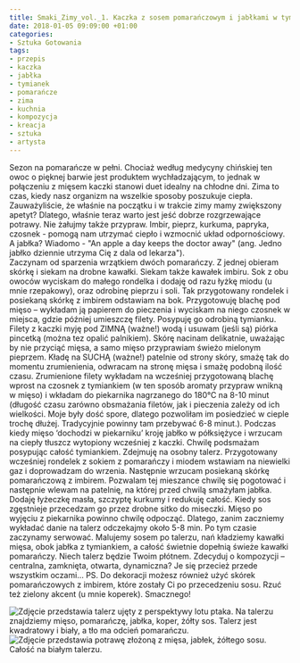 ```yaml
---
title: Smaki_Zimy_vol._1. Kaczka z sosem pomarańczowym i jabłkami w tymianku
date: 2018-01-05 09:09:00 +01:00
categories:
- Sztuka Gotowania
tags:
- przepis
- kaczka
- jabłka
- tymianek
- pomarańcze
- zima
- kuchnia
- kompozycja
- kreacja
- sztuka
- artysta
---
```


<olela-narrative>
Sezon na pomarańcze w pełni. Chociaż według medycyny chińskiej ten owoc o pięknej barwie jest produktem wychładzającym, to jednak w połączeniu z mięsem kaczki stanowi duet idealny na chłodne dni. Zima to czas, kiedy nasz organizm na wszelkie sposoby poszukuje ciepła. Zauważyliście, że właśnie na początku i w trakcie zimy mamy zwiększony apetyt? Dlatego, właśnie teraz warto jest jeść dobrze rozgrzewające potrawy. Nie żałujmy także przypraw. Imbir, pieprz, kurkuma, papryka, czosnek - pomogą nam utrzymać ciepło i wzmocnić układ odpornościowy. A jabłka? Wiadomo - "An apple a day keeps the doctor away" (ang. Jedno jabłko dziennie utrzyma Cię z dala od lekarza").
</olela-narrative>

<div>
  <Recipe
    title='Kaczka z sosem pomarańczowym i jabłkami w tymianku'
    time='60 minut'
    level='średni'
    mealFor='2 osoby'
    photo='https://assets1.ello.co/uploads/asset/attachment/6845527/ello-optimized-6cca09d3.jpg'
    altText='Zdjęcie przedstawia biały kwadratowy talerz z perspektywy lotu ptaka, na talerzu znajdują się kawałki mięsa, pomarańcze, jabłka, żółty sos. Całość na białym tle.'
  >
    <Ingredient title='filety z piersi kaczki' quantity='2' />
    <Ingredient title='jabłko' quantity='1 średnie' />
    <Ingredient title='pomarańcze' quantity='2+1 do dekoracji' />
    <Ingredient title='czosnek' quantity='4 ząbki' />
    <Ingredient title='masło' quantity='1 łyżeczka' />
    <Ingredient title='miód' quantity='1 łyżka' />
    <Ingredient title='świeży imbir' quantity='kawałek' />
    <Ingredient title='sól, pieprz, tymianek, kurkuma' />
    <Method>
Zaczynam od sparzenia wrzątkiem dwóch pomarańczy. Z jednej obieram skórkę i siekam na drobne kawałki. Siekam także kawałek imbiru. Sok z obu owoców wyciskam do małego rondelka i dodaję od razu łyżkę miodu (u mnie rzepakowy), oraz odrobinę pieprzu i soli. Tak przygotowany rondelek i posiekaną skórkę z imbirem odstawiam na bok.
    </Method>
    <Method>
Przygotowuję blachę pod mięso – wykładam ją papierem do pieczenia i wyciskam na niego czosnek w miejsca, gdzie później umieszczę filety. Posypuję go odrobiną tymianku.
    </Method>
    <Method>
Filety z kaczki myję pod ZIMNĄ (ważne!) wodą i usuwam (jeśli są) piórka pincetką (można tez opalić palnikiem). Skórę nacinam delikatnie, uważając by nie przyciąć mięsa, a samo mięso przyprawiam świeżo mielonym pieprzem. Kładę na SUCHĄ (ważne!) patelnie od strony skóry, smażę tak do momentu zrumienienia, odwracam na stronę mięsa i smażę podobną ilość czasu. Zrumienione filety wykładam na wcześniej przygotowaną blachę wprost na czosnek z tymiankiem (w ten sposób aromaty przypraw wnikną w mięso) i wkładam do piekarnika nagrzanego do 180°C na 8-10 minut (długość czasu zarówno obsmażania filetów, jak i pieczenia zależy od ich wielkości. Moje były dość spore, dlatego pozwoliłam im posiedzieć w cieple trochę dłużej. Tradycyjnie powinny tam przebywać 6-8 minut.).
    </Method>
    <Method>
Podczas kiedy mięso ‘dochodzi w piekarniku’ kroję jabłko w półksiężyce i wrzucam na ciepły tłuszcz wytopiony wcześniej z kaczki. Chwilę podsmażam posypując całość tymiankiem. Zdejmuję na osobny talerz.
    </Method>
    <Method>
Przygotowany wcześniej rondelek z sokiem z pomarańczy i miodem wstawiam na niewielki gaz i doprowadzam do wrzenia. Następnie wrzucam posiekaną skórkę pomarańczową z imbirem. Pozwalam tej mieszance chwilę się pogotować i następnie wlewam na patelnię, na której przed chwilą smażyłam jabłka. Dodaję łyżeczkę masła, szczyptę kurkumy i redukuję całość. Kiedy sos zgęstnieje przecedzam go przez drobne sitko do miseczki.
Mięso po wyjęciu z piekarnika powinno chwilę odpocząć. Dlatego, zanim zaczniemy wykładać danie na talerz odczekajmy około 5-8 min.
    </Method>
    <Method>
Po tym czasie zaczynamy serwować. Malujemy sosem po talerzu, nań kładziemy kawałki mięsa, obok jabłka z tymiankiem, a całość świetnie dopełnią świeże kawałki pomarańczy. Niech talerz będzie Twoim płótnem. Zdecyduj o kompozycji – centralna, zamknięta, otwarta, dynamiczna? Je się przecież przede wszystkim oczami…
PS. Do dekoracji możesz również użyć skórek pomarańczowych z imbirem, które zostały Ci po przecedzeniu sosu. Rzuć też zielony akcent (u mnie koperek).
    </Method>
    <Method>
Smacznego!
    </Method>
  </Recipe>
</div>

![Zdjęcie przedstawia talerz ujęty z perspektywy lotu ptaka. Na talerzu znajdziemy mięso, pomarańczę, jabłka, koper, żółty sos. Talerz jest kwadratowy i biały, a tło ma odcień pomarańczu.](https://assets3.ello.co/uploads/asset/attachment/6842177/ello-optimized-3659e865.jpg)
![Zdjęcie przedstawia potrawę złożoną z mięsa, jabłek, żółtego sosu. Całość na białym talerzu.](https://assets2.ello.co/uploads/asset/attachment/6845526/ello-optimized-088a9070.jpg)
